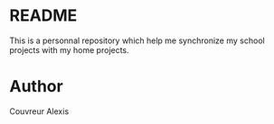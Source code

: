 # README #

This is a personnal repository which help me synchronize my school projects with my home projects.

# Author #
Couvreur Alexis